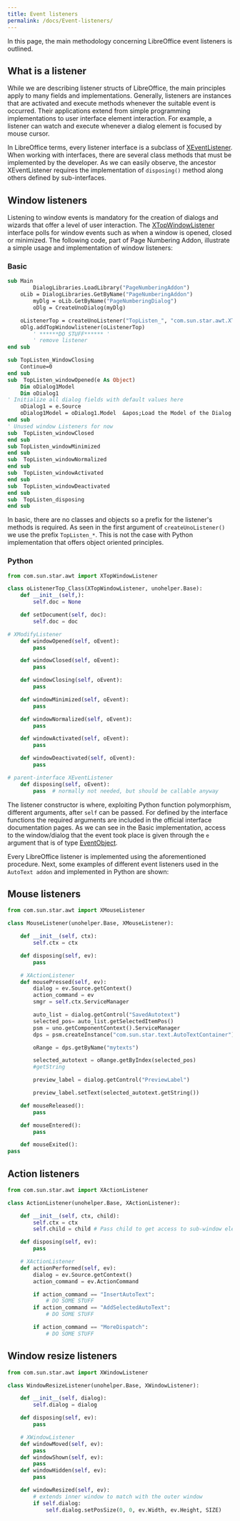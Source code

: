 ```yaml
---
title: Event listeners
permalink: /docs/Event-listeners/
---
```


In this page, the main methodology concerning LibreOffice event listeners is outlined. 

## What is a listener
While we are describing listener structs of LibreOffice, the main principles apply to many fields and implementations. Generally, listeners are instances that are activated and execute methods whenever the suitable event is occurred. Their applications extend from simple programming implementations to user interface element interaction. For example, a listener can watch and execute whenever a dialog element is focused by mouse cursor.

In LibreOffice terms, every listener interface is a subclass of [XEventListener](https://api.libreoffice.org/docs/idl/ref/interfacecom_1_1sun_1_1star_1_1lang_1_1XEventListener.html). When working with interfaces, there are several class methods that must be implemented by the developer. As we can easily observe, the ancestor XEventListener requires the implementation of `disposing()` method along others defined by sub-interfaces.

## Window listeners
Listening to window events is mandatory for the creation of dialogs and wizards that offer a level of user interaction. The [XTopWindowListener](https://api.libreoffice.org/docs/idl/ref/interfacecom_1_1sun_1_1star_1_1awt_1_1XTopWindowListener.html) interface polls for window events such as when a window is opened, closed or minimized. The following code, part of Page Numbering Addon, illustrate a simple usage and implementation of window listeners:

### Basic
```vb
sub Main
        DialogLibraries.LoadLibrary("PageNumberingAddon")
	oLib = DialogLibraries.GetByName("PageNumberingAddon")
        myDlg = oLib.GetByName("PageNumberingDialog")
        oDlg = CreateUnoDialog(myDlg)

	oListenerTop = createUnoListener("TopListen_", "com.sun.star.awt.XTopWindowListener")
	oDlg.addTopWindowlistener(oListenerTop) 
        ' ******DO STUFF****** '
        ' remove listener 
end sub

sub TopListen_WindowClosing
	Continue=0
end sub
sub  TopListen_windowOpened(e As Object)
	Dim oDialog1Model
	Dim oDialog1
' Initialize all dialog fields with default values here	
	oDialog1 = e.Source	
	oDialog1Model = oDialog1.Model  &apos;Load the Model of the Dialog
end sub
' Unused window Listeners for now
sub  TopListen_windowClosed
end sub
sub TopListen_windowMinimized
end sub
sub  TopListen_windowNormalized
end sub
sub  TopListen_windowActivated
end sub
sub  TopListen_windowDeactivated
end sub
sub  TopListen_disposing
end sub
```
In basic, there are no classes and objects so a prefix for the listener's methods is required. As seen in the first argument of `createUnoListener()` we use the prefix `TopListen_*`. This is not the case with Python implementation that offers object oriented principles.

### Python
```python
from com.sun.star.awt import XTopWindowListener

class oListenerTop_Class(XTopWindowListener, unohelper.Base):
    def __init__(self,):
        self.doc = None

    def setDocument(self, doc):
        self.doc = doc

# XModifyListener
    def windowOpened(self, oEvent):
        pass

    def windowClosed(self, oEvent):
        pass

    def windowClosing(self, oEvent):
        pass

    def windowMinimized(self, oEvent):
        pass

    def windowNormalized(self, oEvent):
        pass

    def windowActivated(self, oEvent):
        pass

    def windowDeactivated(self, oEvent):
        pass

# parent-interface XEventListener
    def disposing(self, oEvent):
        pass  # normally not needed, but should be callable anyway

```       
The listener constructor is where, exploiting Python function polymorphism, different arguments, after `self` can be passed. For defined by the interface functions the required arguments are included in the official interface documentation pages. As we can see in the Basic implementation, access to the window/dialog that the event took place is given through the `e` argument that is of type [EventObject](https://api.libreoffice.org/docs/idl/ref/structcom_1_1sun_1_1star_1_1lang_1_1EventObject.html).

Every LibreOffice listener is implemented using the aforementioned procedure. Next, some examples of different event listeners used in the `AutoText addon` and implemented in Python are shown:

## Mouse listeners
```python
from com.sun.star.awt import XMouseListener

class MouseListener(unohelper.Base, XMouseListener):

    def __init__(self, ctx):
        self.ctx = ctx

    def disposing(self, ev):
        pass

    # XActionListener
    def mousePressed(self, ev):
        dialog = ev.Source.getContext()
        action_command = ev
        smgr = self.ctx.ServiceManager

        auto_list = dialog.getControl("SavedAutotext")
        selected_pos= auto_list.getSelectedItemPos()
        psm = uno.getComponentContext().ServiceManager
        dps = psm.createInstance("com.sun.star.text.AutoTextContainer")

        oRange = dps.getByName("mytexts")

        selected_autotext = oRange.getByIndex(selected_pos)
        #getString

        preview_label = dialog.getControl("PreviewLabel")

        preview_label.setText(selected_autotext.getString())

    def mouseReleased():
        pass

    def mouseEntered():
        pass

    def mouseExited():
pass
```

## Action listeners
```python
from com.sun.star.awt import XActionListener

class ActionListener(unohelper.Base, XActionListener):

    def __init__(self, ctx, child):
        self.ctx = ctx
        self.child = child # Pass child to get access to sub-window elements

    def disposing(self, ev):
        pass

    # XActionListener
    def actionPerformed(self, ev):
        dialog = ev.Source.getContext()
        action_command = ev.ActionCommand

        if action_command == "InsertAutoText":
           	# DO SOME STUFF
        if action_command == "AddSelectedAutoText":
            # DO SOME STUFF

        if action_command == "MoreDispatch":
            # DO SOME STUFF
```

## Window resize listeners
```python
from com.sun.star.awt import XWindowListener

class WindowResizeListener(unohelper.Base, XWindowListener):

    def __init__(self, dialog):
        self.dialog = dialog

    def disposing(self, ev):
        pass

    # XWindowListener
    def windowMoved(self, ev):
        pass
    def windowShown(self, ev):
        pass
    def windowHidden(self, ev):
        pass

    def windowResized(self, ev):
        # extends inner window to match with the outer window
        if self.dialog:
			self.dialog.setPosSize(0, 0, ev.Width, ev.Height, SIZE)
```
